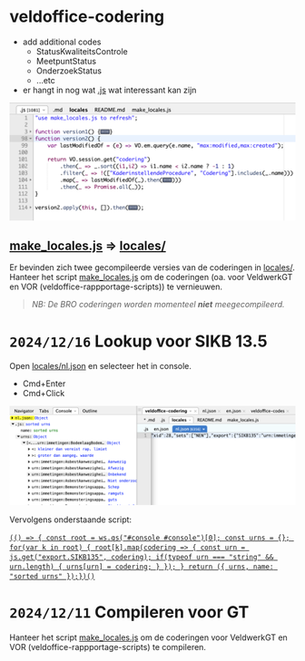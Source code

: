 # veldoffice-codering

* add additional codes
	* StatusKwaliteitsControle
	* MeetpuntStatus
	* OnderzoekStatus
	* ...etc
* er hangt in nog wat [.js]() wat interessant kan zijn

![20241211-114716-guZgjr](https://raw.githubusercontent.com/relluf/screenshots/master/uPic/202412/20241211-114716-guZgjr.png)

## [make_locales.js]() => [locales/]()

Er bevinden zich twee gecompileerde versies van de coderingen in [locales/](). Hanteer het script [make_locales.js]() om de coderingen (oa. voor VeldwerkGT en VOR (veldoffice-rappportage-scripts)) te vernieuwen. 

> _NB: De BRO coderingen worden momenteel **niet** meegecompileerd._

# `2024/12/16` Lookup voor SIKB 13.5

Open [locales/nl.json]() en selecteer het in console.

* Cmd+Enter
* Cmd+Click

![20241216-171451-xsWbJ0](https://raw.githubusercontent.com/relluf/screenshots/master/uPic/202412/20241216-171451-xsWbJ0.png)

Vervolgens onderstaande script:

>> 
[`(() => { const root = ws.qs("#console #console")[0];
const urns = {};
for(var k in root) {
	root[k].map(codering => {
		const urn = js.get("export.SIKB135", codering);
		if(typeof urn === "string" && urn.length) {
			urns[urn] = codering;
		}
	});
}
return ({ urns, name: "sorted urns" });})()`](`!`)


# `2024/12/11` Compileren voor GT

Hanteer het script [make_locales.js]() om de coderingen voor VeldwerkGT en VOR (veldoffice-rappportage-scripts) te compileren.